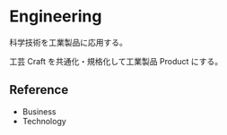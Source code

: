 # Engineering

科学技術を工業製品に応用する。

工芸 Craft を共通化・規格化して工業製品 Product にする。

## Reference

- Business
- Technology

